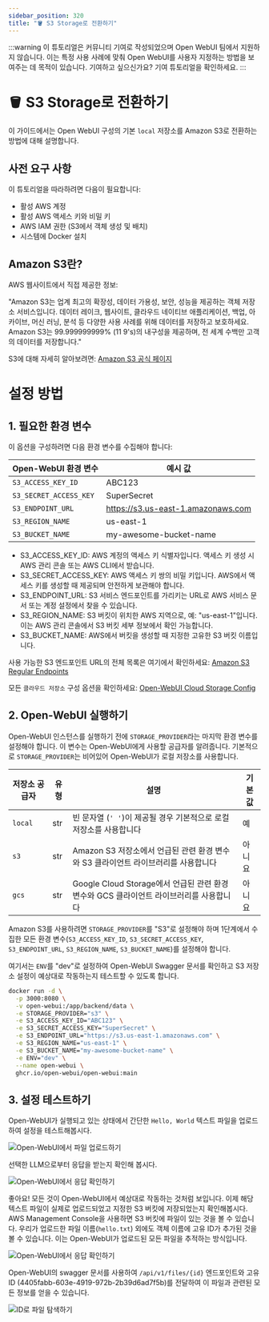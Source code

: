```yaml
---
sidebar_position: 320
title: "🪣 S3 Storage로 전환하기"
---
```


:::warning
이 튜토리얼은 커뮤니티 기여로 작성되었으며 Open WebUI 팀에서 지원하지 않습니다. 이는 특정 사용 사례에 맞춰 Open WebUI를 사용자 지정하는 방법을 보여주는 데 목적이 있습니다. 기여하고 싶으신가요? 기여 튜토리얼을 확인하세요.
:::

# 🪣 S3 Storage로 전환하기

이 가이드에서는 Open WebUI 구성의 기본 `local` 저장소를 Amazon S3로 전환하는 방법에 대해 설명합니다.

## 사전 요구 사항

이 튜토리얼을 따라하려면 다음이 필요합니다:

- 활성 AWS 계정
- 활성 AWS 액세스 키와 비밀 키
- AWS IAM 권한 (S3에서 객체 생성 및 배치)
- 시스템에 Docker 설치

## Amazon S3란?

AWS 웹사이트에서 직접 제공한 정보:

"Amazon S3는 업계 최고의 확장성, 데이터 가용성, 보안, 성능을 제공하는 객체 저장소 서비스입니다. 데이터 레이크, 웹사이트, 클라우드 네이티브 애플리케이션, 백업, 아카이브, 머신 러닝, 분석 등 다양한 사용 사례를 위해 데이터를 저장하고 보호하세요. Amazon S3는 99.999999999% (11 9's)의 내구성을 제공하며, 전 세계 수백만 고객의 데이터를 저장합니다."

S3에 대해 자세히 알아보려면: [Amazon S3 공식 페이지](https://aws.amazon.com/s3/)

# 설정 방법

## 1. 필요한 환경 변수

이 옵션을 구성하려면 다음 환경 변수를 수집해야 합니다:

| **Open-WebUI 환경 변수** | **예시 값**                              |
|--------------------------------|---------------------------------------|
| `S3_ACCESS_KEY_ID`             | ABC123                                |
| `S3_SECRET_ACCESS_KEY`         | SuperSecret                           |
| `S3_ENDPOINT_URL`              | https://s3.us-east-1.amazonaws.com    |
| `S3_REGION_NAME`               | us-east-1                             |
| `S3_BUCKET_NAME`               | my-awesome-bucket-name                |

- S3_ACCESS_KEY_ID: AWS 계정의 액세스 키 식별자입니다. 액세스 키 생성 시 AWS 관리 콘솔 또는 AWS CLI에서 받습니다.
- S3_SECRET_ACCESS_KEY: AWS 액세스 키 쌍의 비밀 키입니다. AWS에서 액세스 키를 생성할 때 제공되며 안전하게 보관해야 합니다.
- S3_ENDPOINT_URL: S3 서비스 엔드포인트를 가리키는 URL로 AWS 서비스 문서 또는 계정 설정에서 찾을 수 있습니다.
- S3_REGION_NAME: S3 버킷이 위치한 AWS 지역으로, 예: "us-east-1"입니다. 이는 AWS 관리 콘솔에서 S3 버킷 세부 정보에서 확인 가능합니다.
- S3_BUCKET_NAME: AWS에서 버킷을 생성할 때 지정한 고유한 S3 버킷 이름입니다.

사용 가능한 S3 엔드포인트 URL의 전체 목록은 여기에서 확인하세요: [Amazon S3 Regular Endpoints](https://docs.aws.amazon.com/general/latest/gr/s3.html)

모든 `클라우드 저장소` 구성 옵션을 확인하세요: [Open-WebUI Cloud Storage Config](https://docs.openwebui.com/getting-started/env-configuration#cloud-storage)

## 2. Open-WebUI 실행하기

Open-WebUI 인스턴스를 실행하기 전에 `STORAGE_PROVIDER`라는 마지막 환경 변수를 설정해야 합니다. 이 변수는 Open-WebUI에게 사용할 공급자를 알려줍니다. 기본적으로 `STORAGE_PROVIDER`는 비어있어 Open-WebUI가 로컬 저장소를 사용합니다.

| **저장소 공급자** | **유형** | **설명**                                                                               | **기본값** |
|-------------------|----------|---------------------------------------------------------------------------------------|-------------|
| `local`           | str      | 빈 문자열 (`' '`)이 제공될 경우 기본적으로 로컬 저장소를 사용합니다                             | 예          |
| `s3`              | str      | Amazon S3 저장소에서 언급된 관련 환경 변수와 S3 클라이언트 라이브러리를 사용합니다             | 아니요       |
| `gcs`             | str      | Google Cloud Storage에서 언급된 관련 환경 변수와 GCS 클라이언트 라이브러리를 사용합니다         | 아니요       |

Amazon S3를 사용하려면 `STORAGE_PROVIDER`를 "S3"로 설정해야 하며 1단계에서 수집한 모든 환경 변수(`S3_ACCESS_KEY_ID`, `S3_SECRET_ACCESS_KEY`, `S3_ENDPOINT_URL`, `S3_REGION_NAME`, `S3_BUCKET_NAME`)를 설정해야 합니다.

여기서는 `ENV`를 "dev"로 설정하여 Open-WebUI Swagger 문서를 확인하고 S3 저장소 설정이 예상대로 작동하는지 테스트할 수 있도록 합니다.

```sh
docker run -d \
  -p 3000:8080 \
  -v open-webui:/app/backend/data \
  -e STORAGE_PROVIDER="s3" \
  -e S3_ACCESS_KEY_ID="ABC123" \
  -e S3_SECRET_ACCESS_KEY="SuperSecret" \
  -e S3_ENDPOINT_URL="https://s3.us-east-1.amazonaws.com" \
  -e S3_REGION_NAME="us-east-1" \
  -e S3_BUCKET_NAME="my-awesome-bucket-name" \
  -e ENV="dev" \
  --name open-webui \
  ghcr.io/open-webui/open-webui:main
```

## 3. 설정 테스트하기

Open-WebUI가 실행되고 있는 상태에서 간단한 `Hello, World` 텍스트 파일을 업로드하여 설정을 테스트해봅시다.

![Open-WebUI에서 파일 업로드하기](/images/tutorials/amazon-s3/amazon-s3-upload-file.png)

선택한 LLM으로부터 응답을 받는지 확인해 봅시다.

![Open-WebUI에서 응답 확인하기](/images/tutorials/amazon-s3/amazon-s3-oui-response.png)

좋아요! 모든 것이 Open-WebUI에서 예상대로 작동하는 것처럼 보입니다. 이제 해당 텍스트 파일이 실제로 업로드되었고 지정한 S3 버킷에 저장되었는지 확인해봅시다. AWS Management Console을 사용하면 S3 버킷에 파일이 있는 것을 볼 수 있습니다. 우리가 업로드한 파일 이름(`hello.txt`) 외에도 객체 이름에 고유 ID가 추가된 것을 볼 수 있습니다. 이는 Open-WebUI가 업로드된 모든 파일을 추적하는 방식입니다.

![Open-WebUI에서 응답 확인하기](/images/tutorials/amazon-s3/amazon-s3-object-in-bucket.png)

Open-WebUI의 swagger 문서를 사용하여 `/api/v1/files/{id}` 엔드포인트와 고유 ID (4405fabb-603e-4919-972b-2b39d6ad7f5b)를 전달하여 이 파일과 관련된 모든 정보를 얻을 수 있습니다.

![ID로 파일 탐색하기](/images/tutorials/amazon-s3/amazon-s3-get-file-by-id.png)
